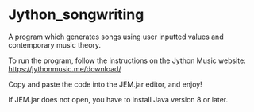 # Jython_songwriting

A program which generates songs using user inputted values and contemporary music theory.

To run the program, follow the instructions on the Jython Music website:
https://jythonmusic.me/download/

Copy and paste the code into the JEM.jar editor, and enjoy!

If JEM.jar does not open, you have to install Java version 8 or later.
